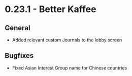 # 0.23.1 - Better Kaffee
## General
- Added relevant custom Journals to the lobby screen
## Bugfixes
- Fixed Asian Interest Group name for Chinese countries